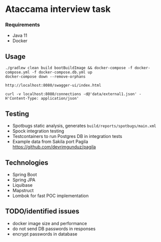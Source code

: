 # Ataccama interview task

### Requirements
* Java 11
* Docker

## Usage
```
./gradlew clean build bootBuildImage && docker-compose -f docker-compose.yml -f docker-compose.db.yml up
docker-compose down --remove-orphans
```

```
http://localhost:8080/swagger-ui/index.html

curl -v localhost:8080/connections -d@'data/external1.json' -H'Content-Type: application/json'

```

## Testing
* Spotbugs static analysis, generates `build/reports/spotbugs/main.xml`
* Spock integration testing
* Testcontainers to run Postgres DB in integration tests
* Example data from Sakila port Pagila https://github.com/devrimgunduz/pagila

## Technologies
* Spring Boot
* Spring JPA
* Liquibase
* Mapstruct
* Lombok for fast POC implementation

## TODO/identified issues
* docker image size and performance
* do not send DB passwords in responses
* encrypt passwords in database
